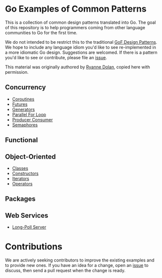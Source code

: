 # Go Examples of Common Patterns

This is a collection of common design patterns translated into Go.
The goal of this repository is to help programmers coming from other
language communities to Go for the first time.

We do not intended to be restrict this to the traditional
[GoF Design Patterns](https://en.wikipedia.org/wiki/Design_Patterns). We hope
to include any language idiom you'd like to see re-implemented in a more
idiomatic Go design. Suggestions are welcomed. If there is a pattern you'd
like to see or contribute, please file an
[issue](https://github.com/jbuberel/go-patterns/issues).

This material was originally authored by
[Ryanne Dolan](https://github.com/ryannedolan), copied here with permission.

## Concurrency

* [Coroutines](concurrency/coroutines.md)
* [Futures](concurrency/futures.md)
* [Generators](concurrency/generators.md)
* [Parallel For Loop](concurrency/parallel-for-loop.md)
* [Producer Consumer](concurrency/producer-consumer.md)
* [Semaphores](concurrency/semaphores.md)

## Functional

## Object-Oriented

* [Classes](oo/classes.md)
* [Constructors](oo/constructors.md)
* [Iterators](oo/iterators.md)
* [Operators](oo/operators.md)

## Packages

## Web Services

* [Long-Poll Server](web/long-poll.md)

# Contributions

We are actively seeking contributors to improve the existing examples and
to provide new ones. If you have an idea for a change, open an [issue](https://github.com/jbuberel/go-patterns/issues) to
discuss, then send a pull request when the change is ready.
